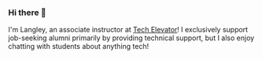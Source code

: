### Hi there 👋

I'm Langley, an associate instructor at [Tech Elevator](https://www.techelevator.com/)!  I exclusively support job-seeking alumni primarily by providing technical support, but I also enjoy chatting with students about anything tech!  

<!--
**te-langley/te-langley** is a ✨ _special_ ✨ repository because its `README.md` (this file) appears on your GitHub profile.

Here are some ideas to get you started:

- 🔭 I’m currently working on ...
- 🌱 I’m currently learning ...
- 👯 I’m looking to collaborate on ...
- 🤔 I’m looking for help with ...
- 💬 Ask me about ...
- 📫 How to reach me: ...
- 😄 Pronouns: ...
- ⚡ Fun fact: ...
-->
